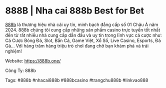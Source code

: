 # 888B | Nha cai 888b Best for Bet

[888b](https://888b.one/) là thương hiệu nhà cái uy tín, minh bạch đẳng cấp số 01 Châu Á năm 2024. 888b chúng tôi cung cấp những sản phẩm casino trực tuyến tốt nhất đến từ rất nhiều nhà cung cấp dẫn đầu và uy tín trong lĩnh vực cá cược như: Cá Cược Bóng Đá, Slot, Bắn Cá, Game Việt, Xổ Số, Live Casino, Esports, Đá Gà... Với hàng trăm hàng triệu trò chơi đang chờ bạn khám phá và trải nghiệm!

Website: https://888b.one/

Công Ty: 888b

Tags: #888b #nhacai888b #888bcasino #trangchu888b #linkvao888